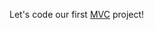 Let's code our first [MVC](https://en.wikipedia.org/wiki/Model%E2%80%93view%E2%80%93controller) project!
